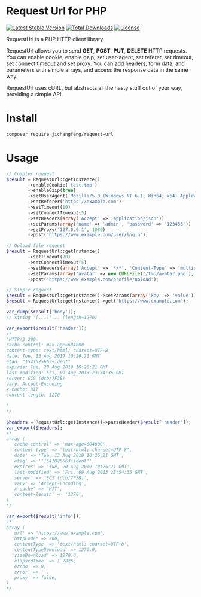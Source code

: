 # Request Url for PHP

[![Latest Stable Version](https://poser.pugx.org/jichangfeng/request-url/v/stable.png)](https://packagist.org/packages/jichangfeng/request-url)
[![Total Downloads](https://poser.pugx.org/jichangfeng/request-url/downloads.png)](https://packagist.org/packages/jichangfeng/request-url)
[![License](https://poser.pugx.org/jichangfeng/request-url/license.png)](https://packagist.org/packages/jichangfeng/request-url)

RequestUrl is a PHP HTTP client library.

RequestUrl allows you to send **GET**, **POST**, **PUT**, **DELETE** HTTP requests.
You can enable cookie, enable gzip, set user-agent, set referer, set timeout, set connect timeout and set proxy.
You can add headers, form data, and parameters with simple arrays, and access the response data in the same way.

RequestUrl uses cURL, but abstracts all the nasty stuff out of your way, providing a simple API.

# Install
```composer require jichangfeng/request-url```

# Usage
```php
// Complex request
$result = RequestUrl::getInstance()
        ->enableCookie('test.tmp')
        ->enableGzip(true)
        ->setUserAgent('Mozilla/5.0 (Windows NT 6.1; Win64; x64) AppleWebKit/537.36 (KHTML, like Gecko) Chrome/66.0.3359.181 Safari/537.36')
        ->setReferer('https://example.com')
        ->setTimeout(10)
        ->setConnectTimeout(5)
        ->setHeaders(array('Accept' => 'application/json'))
        ->setParams(array('name' => 'admin', 'password' => '123456'))
        ->setProxy('127.0.0.1', 1080)
        ->post('https://www.example.com/user/login');

// Upload file request
$result = RequestUrl::getInstance()
        ->setTimeout(20)
        ->setConnectTimeout(5)
        ->setHeaders(array('Accept' => '*/*', 'Content-Type' => 'multipart/form-data'))
        ->setParams(array('avatar' => new CURLFile('/tmp/avatar.png'), 'nickname' => 'coco'))
        ->post('https://www.example.com/profile/upload');

// Simple request
$result = RequestUrl::getInstance()->setParams(array('key' => 'value'))->post('https://www.example.com');
$result = RequestUrl::getInstance()->get('https://www.example.com');

var_dump($result['body']);
// string '[...]'... (length=1270)

var_export($result['header']);
/*
'HTTP/2 200 
cache-control: max-age=604800
content-type: text/html; charset=UTF-8
date: Tue, 13 Aug 2019 10:26:21 GMT
etag: "1541025663+ident"
expires: Tue, 20 Aug 2019 10:26:21 GMT
last-modified: Fri, 09 Aug 2013 23:54:35 GMT
server: ECS (dcb/7F38)
vary: Accept-Encoding
x-cache: HIT
content-length: 1270

'
*/

$headers = RequestUrl::getInstance()->parseHeader($result['header']);
var_export($headers);
/*
array (
  'cache-control' => 'max-age=604800',
  'content-type' => 'text/html; charset=UTF-8',
  'date' => 'Tue, 13 Aug 2019 10:26:21 GMT',
  'etag' => '"1541025663+ident"',
  'expires' => 'Tue, 20 Aug 2019 10:26:21 GMT',
  'last-modified' => 'Fri, 09 Aug 2013 23:54:35 GMT',
  'server' => 'ECS (dcb/7F38)',
  'vary' => 'Accept-Encoding',
  'x-cache' => 'HIT',
  'content-length' => '1270',
)
*/

var_export($result['info']);
/*
array (
  'url' => 'https://www.example.com',
  'httpCode' => 200,
  'contentType' => 'text/html; charset=UTF-8',
  'contentTypeDownload' => 1270.0,
  'sizeDownload' => 1270.0,
  'elapsedTime' => 1.7826,
  'errno' => 0,
  'error' => '',
  'proxy' => false,
)
*/

```